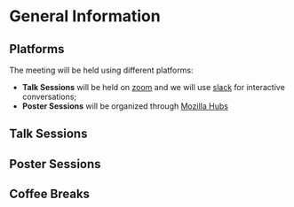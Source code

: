 # General Information

## Platforms
The meeting will be held using different platforms:
- **Talk Sessions** will be held on [zoom](https://zoom.us/) and we will use [slack](https://slack.com/intl/pt-pt/) for interactive conversations;
- **Poster Sessions** will be organized through [Mozilla Hubs](https://hubs.mozilla.com/)

## Talk Sessions

## Poster Sessions

## Coffee Breaks 
